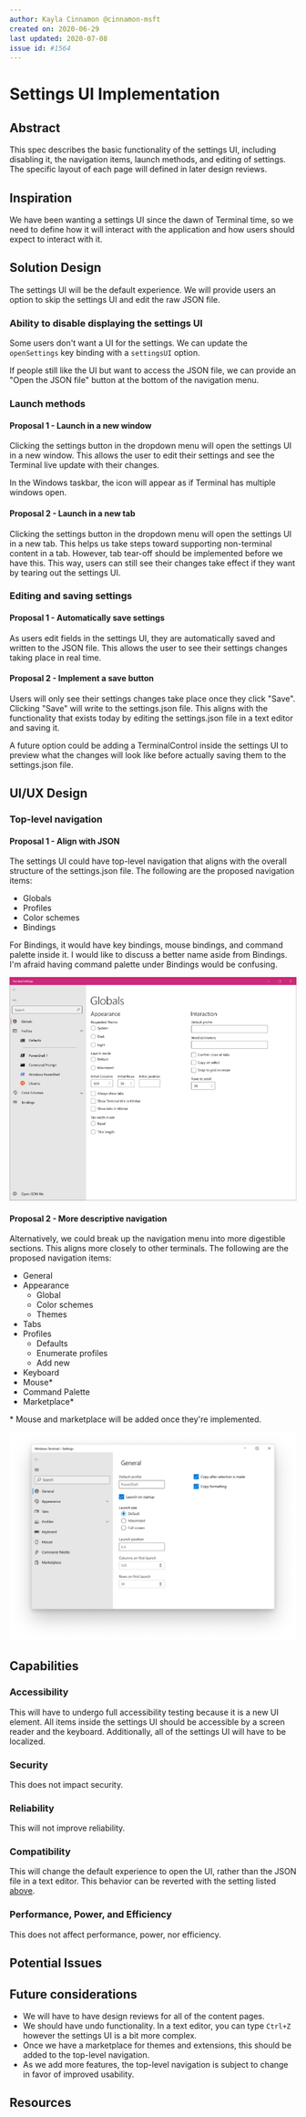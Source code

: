 ```yaml
---
author: Kayla Cinnamon @cinnamon-msft
created on: 2020-06-29
last updated: 2020-07-08
issue id: #1564
---
```


# Settings UI Implementation

## Abstract

This spec describes the basic functionality of the settings UI, including disabling it, the navigation items, launch methods, and editing of settings. The specific layout of each page will defined in later design reviews.

## Inspiration

We have been wanting a settings UI since the dawn of Terminal time, so we need to define how it will interact with the application and how users should expect to interact with it.

## Solution Design

The settings UI will be the default experience. We will provide users an option to skip the settings UI and edit the raw JSON file.

### Ability to disable displaying the settings UI

Some users don't want a UI for the settings. We can update the `openSettings` key binding with a `settingsUI` option.

If people still like the UI but want to access the JSON file, we can provide an "Open the JSON file" button at the bottom of the navigation menu.

### Launch methods

#### Proposal 1 - Launch in a new window

Clicking the settings button in the dropdown menu will open the settings UI in a new window. This allows the user to edit their settings and see the Terminal live update with their changes.

In the Windows taskbar, the icon will appear as if Terminal has multiple windows open.

#### Proposal 2 - Launch in a new tab

Clicking the settings button in the dropdown menu will open the settings UI in a new tab. This helps us take steps toward supporting non-terminal content in a tab. However, tab tear-off should be implemented before we have this. This way, users can still see their changes take effect if they want by tearing out the settings UI.

### Editing and saving settings

#### Proposal 1 - Automatically save settings

As users edit fields in the settings UI, they are automatically saved and written to the JSON file. This allows the user to see their settings changes taking place in real time.

#### Proposal 2 - Implement a save button

Users will only see their settings changes take place once they click "Save". Clicking "Save" will write to the settings.json file. This aligns with the functionality that exists today by editing the settings.json file in a text editor and saving it.

A future option could be adding a TerminalControl inside the settings UI to preview what the changes will look like before actually saving them to the settings.json file.

## UI/UX Design

### Top-level navigation

#### Proposal 1 - Align with JSON

The settings UI could have top-level navigation that aligns with the overall structure of the settings.json file. The following are the proposed navigation items:

- Globals
- Profiles
- Color schemes
- Bindings

For Bindings, it would have key bindings, mouse bindings, and command palette inside it. I would like to discuss a better name aside from Bindings. I'm afraid having command palette under Bindings would be confusing.

![Settings UI navigation 1](./navigation.png)

#### Proposal 2 - More descriptive navigation

Alternatively, we could break up the navigation menu into more digestible sections. This aligns more closely to other terminals. The following are the proposed navigation items:

- General
- Appearance
    - Global
    - Color schemes
    - Themes
- Tabs
- Profiles
    - Defaults
    - Enumerate profiles
    - Add new
- Keyboard
- Mouse*
- Command Palette
- Marketplace*

\* Mouse and marketplace will be added once they're implemented.

![Settings UI navigation 2](./navigation-2.png)

## Capabilities

### Accessibility

This will have to undergo full accessibility testing because it is a new UI element. All items inside the settings UI should be accessible by a screen reader and the keyboard. Additionally, all of the settings UI will have to be localized.

### Security

This does not impact security.

### Reliability

This will not improve reliability.

### Compatibility

This will change the default experience to open the UI, rather than the JSON file in a text editor. This behavior can be reverted with the setting listed [above](#ability-to-disable-displaying-the-settings-ui).

### Performance, Power, and Efficiency

This does not affect performance, power, nor efficiency.

## Potential Issues

## Future considerations

- We will have to have design reviews for all of the content pages.
- We should have undo functionality. In a text editor, you can type `Ctrl+Z` however the settings UI is a bit more complex.
- Once we have a marketplace for themes and extensions, this should be added to the top-level navigation.
- As we add more features, the top-level navigation is subject to change in favor of improved usability.

## Resources
